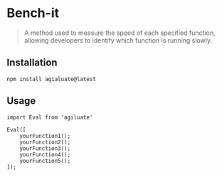 # Bench-it
> A method used to measure the speed of each specified function, allowing developers to identify which function is running slowly.

## Installation

```
npm install agialuate@latest
```

## Usage

```
import Eval from 'agiluate'

Eval([
    yourFunction1();
    yourFunction2();
    yourFunction3();
    yourFunction4();
    yourFunction5();
]);
```